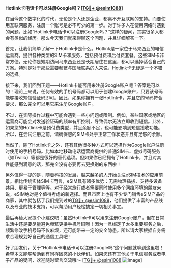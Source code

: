 **Hotlink卡电话卡可以注册Google吗？[[TG💪+ @esim1088](https://t.me/s/esim1088)]**

在当今这个数字化的时代，无论是个人还是企业，都离不开互联网的支持。而要使用互联网服务，注册一个账号是必不可少的第一步。对于许多人在使用网络时遇到的问题，比如“Hotlink卡电话卡可以注册Google吗？”这样的疑问，其实很多人都会有类似的经历。那么今天我们就来聊聊这个问题，并且详细解答一下。

首先，让我们简单了解一下Hotlink卡是什么。Hotlink是一家位于马来西亚的电信运营商，提供各种类型的SIM卡和服务，包括预付费和后付费套餐。这些SIM卡非常方便，无论你是短期访问马来西亚还是长期居住在这里，都可以选择适合自己的方案。特别是对于那些需要频繁与国际联系的人来说，Hotlink卡无疑是一个不错的选择。

接下来，我们回到正题——Hotlink卡能否用来注册Google账户呢？答案是可以的！理论上来说，任何有效的手机号码都可以用于创建Google账户，只要该号码能够接收短信验证码即可。因此，如果你拥有一张Hotlink卡，并且它的号码符合要求，那么完全可以用它来注册Google账户。

不过，在实际操作过程中可能会遇到一些小问题或限制。例如，某些国家或地区的运营商可能会对发送验证码的频率有所控制，导致偶尔无法立即收到短信。此外，如果您的Hotlink卡是预付费类型，并且余额不足，也可能影响到短信接收功能。所以，在尝试注册之前，请确保您的SIM卡处于正常工作状态并且有足够的余额。

当然了，除了Hotlink卡之外，还有其他很多种方式可以选择作为Google账户注册时使用的手机号码。比如本地移动电话运营商提供的普通SIM卡、虚拟号码服务（如Twilio）等都是很好的替代选项。但如果你已经拥有了Hotlink卡，并且对其性能感到满意的话，那完全没有必要再去更换别的东西啦！

另外值得一提的是，随着科技的发展，越来越多的人开始关注eSIM技术的应用前景。相比传统实体SIM卡而言，eSIM具有诸多优势：无需物理插拔、支持多设备共用、更易于管理等等。对于经常旅行或者需要同时使用多个网络环境的朋友来说，eSIM绝对是个值得考虑的新选择。而且市面上也有不少专门销售eSIM产品的商家，其中就包括了我们提到过的[TG💪+ @esim1088](https://t.me/s/esim1088)，他们提供了丰富的产品线以及专业的技术支持，可以帮助用户轻松搞定一切相关事宜。

最后再给大家提个小建议吧：虽然Hotlink卡可以用来注册Google账户，但在日常生活中还是要尽量避免频繁更换手机号码哦！因为一旦绑定了太多重要服务之后，频繁修改手机号码不仅麻烦，还可能带来一定的安全隐患。所以请大家根据自身需求合理规划好自己的通信工具吧！

好了朋友们，关于“Hotlink卡电话卡可以注册Google吗”这个问题就聊到这里啦！希望本文能够帮助到有同样困惑的小伙伴们。如果您还有其他关于电信服务或者电子产品的疑问，欢迎随时留言交流哦～ [[TG💪+ @esim1088](https://t.me/s/esim1088) ![Image](https://i.postimg.cc/4NQfJmqS/Snipaste-2025-05-13-00-14-12.png)]